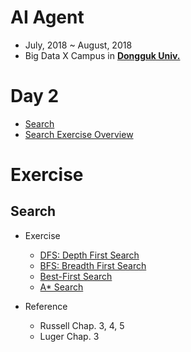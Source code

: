 # AI Agent

- July, 2018 ~ August, 2018
- Big Data X Campus in [**Dongguk Univ.**](http://www.dongguk.edu/mbs/kr/index.jsp)

# Day 2

- [Search](./Search.pdf)
- [Search Exercise Overview](./Day2_Exercise.pdf)

# Exercise

## Search

- Exercise
	- [DFS: Depth First Search](./Search/DFS.md)
	- [BFS: Breadth First Search](./Search/BFS.md)
	- [Best-First Search](./Search/Best_First_Search.md)
	- [A* Search](./Search/A_Star_Search.md)

- Reference
	- Russell Chap. 3, 4, 5
	- Luger Chap. 3